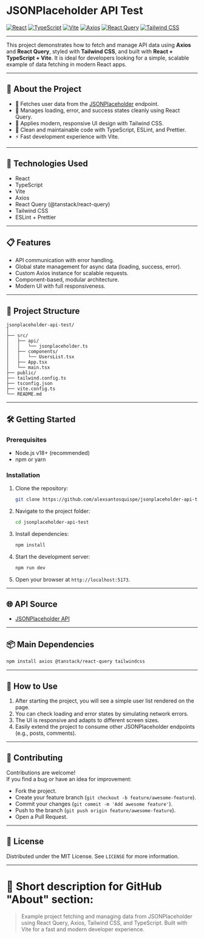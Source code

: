 # JSONPlaceholder API Test

[![React](https://img.shields.io/badge/React-20232A?style=for-the-badge&logo=react&logoColor=61DAFB)](https://react.dev/)
[![TypeScript](https://img.shields.io/badge/TypeScript-3178C6?style=for-the-badge&logo=typescript&logoColor=white)](https://www.typescriptlang.org/)
[![Vite](https://img.shields.io/badge/Vite-646CFF?style=for-the-badge&logo=vite&logoColor=white)](https://vitejs.dev/)
[![Axios](https://img.shields.io/badge/Axios-5A29E4?style=for-the-badge&logo=axios&logoColor=white)](https://axios-http.com/)
[![React Query](https://img.shields.io/badge/React_Query-FF4154?style=for-the-badge&logo=react-query&logoColor=white)](https://tanstack.com/query/latest)
[![Tailwind CSS](https://img.shields.io/badge/TailwindCSS-06B6D4?style=for-the-badge&logo=tailwindcss&logoColor=white)](https://tailwindcss.com/)

---

This project demonstrates how to fetch and manage API data using **Axios** and **React Query**, styled with **Tailwind CSS**, and built with **React + TypeScript + Vite**.
It is ideal for developers looking for a simple, scalable example of data fetching in modern React apps.

---

## 📖 About the Project

- 📡 Fetches user data from the [JSONPlaceholder](https://jsonplaceholder.typicode.com/users) endpoint.
- 🔄 Manages loading, error, and success states cleanly using React Query.
- 🎨 Applies modern, responsive UI design with Tailwind CSS.
- 🧹 Clean and maintainable code with TypeScript, ESLint, and Prettier.
- ⚡ Fast development experience with Vite.

---

## 🚀 Technologies Used

- React
- TypeScript
- Vite
- Axios
- React Query (@tanstack/react-query)
- Tailwind CSS
- ESLint + Prettier

---

## 📋 Features

- API communication with error handling.
- Global state management for async data (loading, success, error).
- Custom Axios instance for scalable requests.
- Component-based, modular architecture.
- Modern UI with full responsiveness.

---

## 📂 Project Structure

```
jsonplaceholder-api-test/
│
├── src/
│   ├── api/
│   │   └── jsonplaceholder.ts
│   ├── components/
│   │   └── UsersList.tsx
│   ├── App.tsx
│   └── main.tsx
├── public/
├── tailwind.config.ts
├── tsconfig.json
├── vite.config.ts
└── README.md
```

---

## 🛠️ Getting Started

### Prerequisites

- Node.js v18+ (recommended)
- npm or yarn

### Installation

1. Clone the repository:
   ```bash
   git clone https://github.com/alexsantosquispe/jsonplaceholder-api-test.git
   ```
2. Navigate to the project folder:
   ```bash
   cd jsonplaceholder-api-test
   ```
3. Install dependencies:
   ```bash
   npm install
   ```
4. Start the development server:
   ```bash
   npm run dev
   ```
5. Open your browser at `http://localhost:5173`.

---

## 🌐 API Source

- [JSONPlaceholder API](https://jsonplaceholder.typicode.com/)

---

## 📦 Main Dependencies

```bash
npm install axios @tanstack/react-query tailwindcss
```

---

## 🧪 How to Use

1. After starting the project, you will see a simple user list rendered on the page.
2. You can check loading and error states by simulating network errors.
3. The UI is responsive and adapts to different screen sizes.
4. Easily extend the project to consume other JSONPlaceholder endpoints (e.g., posts, comments).

---

## 🤝 Contributing

Contributions are welcome!  
If you find a bug or have an idea for improvement:

- Fork the project.
- Create your feature branch (`git checkout -b feature/awesome-feature`).
- Commit your changes (`git commit -m 'Add awesome feature'`).
- Push to the branch (`git push origin feature/awesome-feature`).
- Open a Pull Request.

---

## 📄 License

Distributed under the MIT License. See `LICENSE` for more information.

---

# 📢 Short description for GitHub "About" section:

> Example project fetching and managing data from JSONPlaceholder using React Query, Axios, Tailwind CSS, and TypeScript. Built with Vite for a fast and modern developer experience.

